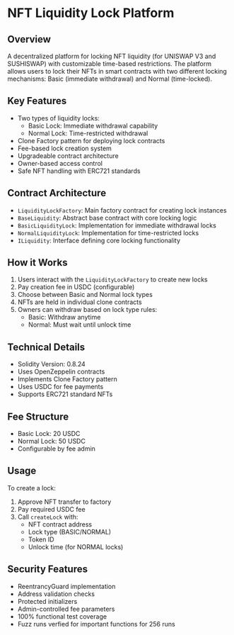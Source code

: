 # NFT Liquidity Lock Platform

## Overview
A decentralized platform for locking NFT liquidity (for UNISWAP V3 and SUSHISWAP) with customizable time-based restrictions. The platform allows users to lock their NFTs in smart contracts with two different locking mechanisms: Basic (immediate withdrawal) and Normal (time-locked).

## Key Features
- Two types of liquidity locks:
  - Basic Lock: Immediate withdrawal capability
  - Normal Lock: Time-restricted withdrawal
- Clone Factory pattern for deploying lock contracts
- Fee-based lock creation system
- Upgradeable contract architecture
- Owner-based access control
- Safe NFT handling with ERC721 standards

## Contract Architecture
- `LiquidityLockFactory`: Main factory contract for creating lock instances
- `BaseLiquidity`: Abstract base contract with core locking logic
- `BasicLiquidityLock`: Implementation for immediate withdrawal locks
- `NormalLiquidityLock`: Implementation for time-restricted locks
- `ILiquidity`: Interface defining core locking functionality

## How it Works
1. Users interact with the `LiquidityLockFactory` to create new locks
2. Pay creation fee in USDC (configurable)
3. Choose between Basic and Normal lock types
4. NFTs are held in individual clone contracts
5. Owners can withdraw based on lock type rules:
   - Basic: Withdraw anytime
   - Normal: Must wait until unlock time

## Technical Details
- Solidity Version: 0.8.24
- Uses OpenZeppelin contracts
- Implements Clone Factory pattern
- Uses USDC for fee payments
- Supports ERC721 standard NFTs

## Fee Structure
- Basic Lock: 20 USDC
- Normal Lock: 50 USDC
- Configurable by fee admin

## Usage
To create a lock:
1. Approve NFT transfer to factory
2. Pay required USDC fee
3. Call `createLock` with:
   - NFT contract address
   - Lock type (BASIC/NORMAL)
   - Token ID
   - Unlock time (for NORMAL locks)

## Security Features
- ReentrancyGuard implementation
- Address validation checks
- Protected initializers
- Admin-controlled fee parameters
- 100% functional test coverage
- Fuzz runs verfied for important functions for 256 runs


 


